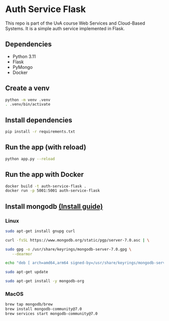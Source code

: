 # Auth Service Flask
This repo is part of the UvA course Web Services and Cloud-Based Systems. It is a simple auth service implemented in Flask.

## Dependencies
- Python 3.11
- Flask
- PyMongo
- Docker

## Create a venv
```bash
python -m venv .venv
. .venv/bin/activate
```

## Install dependencies
```bash
pip install -r requirements.txt
```

## Run the app (with reload)
```bash
python app.py --reload
```

## Run the app with Docker
```bash
docker build -t auth-service-flask .
docker run -p 5001:5001 auth-service-flask
```

## Install mongodb [(Install guide)](https://www.mongodb.com/docs/manual/administration/install-community/)
### Linux
```bash
sudo apt-get install gnupg curl

curl -fsSL https://www.mongodb.org/static/pgp/server-7.0.asc | \

sudo gpg -o /usr/share/keyrings/mongodb-server-7.0.gpg \
   --dearmor

echo "deb [ arch=amd64,arm64 signed-by=/usr/share/keyrings/mongodb-server-7.0.gpg ] https://repo.mongodb.org/apt/ubuntu jammy/mongodb-org/7.0 multiverse" | sudo tee /etc/apt/sources.list.d/mongodb-org-7.0.list

sudo apt-get update

sudo apt-get install -y mongodb-org
```

### MacOS
```bash
brew tap mongodb/brew
brew install mongodb-community@7.0
brew services start mongodb-community@7.0
```
